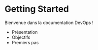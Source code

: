 # Getting Started

Bienvenue dans la documentation DevOps !

- Présentation
- Objectifs
- Premiers pas